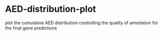 # AED-distribution-plot
plot the cumulative AED distribution controlling the quality of annotation for the final gene predictions 
